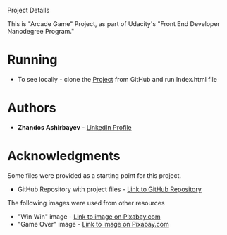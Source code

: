 Project Details

This is "Arcade Game" Project, as part of Udacity's "Front End Developer Nanodegree Program."

# Running

* To see locally - clone the [Project](https://github.com/ZhandosGitHub/frontend-nanodegree-resume) from GitHub and run Index.html file

# Authors

* **Zhandos Ashirbayev** - [LinkedIn Profile](https://www.linkedin.com/in/zhandosashirbayev/)

# Acknowledgments

Some files were provided as a starting point for this project.
* GitHub Repository with project files - [Link to GitHub Repository](https://github.com/udacity/frontend-nanodegree-arcade-game)

The following images were used from other resources
* "Win Win" image - [Link to image on Pixabay.com](https://pixabay.com/en/winner-success-hand-leave-marker-1575839/)
* "Game Over" image - [Link to image on Pixabay.com](https://pixabay.com/en/blue-sky-cloud-clouds-1278829/)

